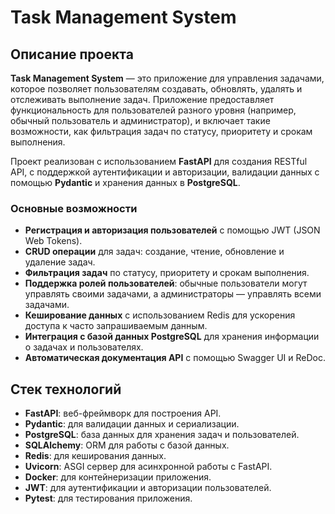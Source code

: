 # Task Management System

## Описание проекта

**Task Management System** — это приложение для управления задачами, которое позволяет пользователям создавать, обновлять, удалять и отслеживать выполнение задач. Приложение предоставляет функциональность для пользователей разного уровня (например, обычный пользователь и администратор), и включает такие возможности, как фильтрация задач по статусу, приоритету и срокам выполнения.

Проект реализован с использованием **FastAPI** для создания RESTful API, с поддержкой аутентификации и авторизации, валидации данных с помощью **Pydantic** и хранения данных в **PostgreSQL**. 

### Основные возможности
- **Регистрация и авторизация пользователей** с помощью JWT (JSON Web Tokens).
- **CRUD операции** для задач: создание, чтение, обновление и удаление задач.
- **Фильтрация задач** по статусу, приоритету и срокам выполнения.
- **Поддержка ролей пользователей**: обычные пользователи могут управлять своими задачами, а администраторы — управлять всеми задачами.
- **Кеширование данных** с использованием Redis для ускорения доступа к часто запрашиваемым данным.
- **Интеграция с базой данных PostgreSQL** для хранения информации о задачах и пользователях.
- **Автоматическая документация API** с помощью Swagger UI и ReDoc.

## Стек технологий
- **FastAPI**: веб-фреймворк для построения API.
- **Pydantic**: для валидации данных и сериализации.
- **PostgreSQL**: база данных для хранения задач и пользователей.
- **SQLAlchemy**: ORM для работы с базой данных.
- **Redis**: для кеширования данных.
- **Uvicorn**: ASGI сервер для асинхронной работы с FastAPI.
- **Docker**: для контейнеризации приложения.
- **JWT**: для аутентификации и авторизации пользователей.
- **Pytest**: для тестирования приложения.

